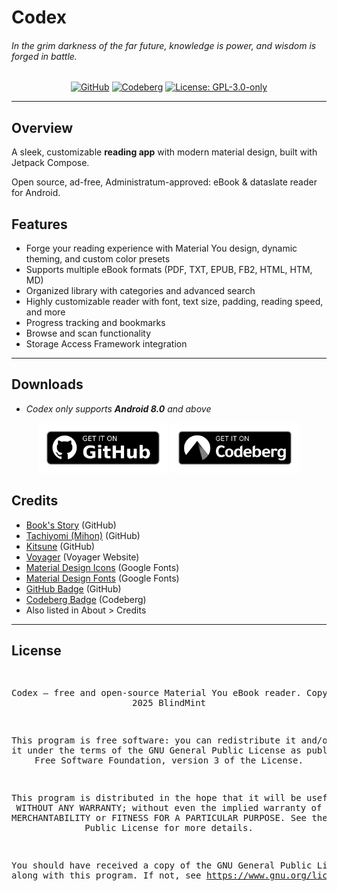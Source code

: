# Codex

###### In the grim darkness of the far future, knowledge is power, and wisdom is forged in battle.

<!------------ Badges ------------>

<div align="center">

<a href="">[![GitHub](https://img.shields.io/github/release/BlindMint/codex.svg?labelColor=27303D&color=3f719b&label=GitHub&logo=GitHub)](https://github.com/BlindMint/codex/releases)</a>
<a href="">[![Codeberg](https://img.shields.io/badge/Latest-3f9b9b?label=Codeberg&labelColor=27303D&logo=codeberg)](https://codeberg.org/BlindMint/codex/releases)</a>
<a href="">[![License: GPL-3.0-only](https://img.shields.io/badge/GPL--3.0--only-9b3f57?label=License&labelColor=27303D)](LICENSE)</a>

</div>

---

## Overview

A sleek, customizable **reading app** with modern material design, built with Jetpack Compose.

Open source, ad-free, Administratum-approved: eBook & dataslate reader for Android.

## Features

- Forge your reading experience with Material You design, dynamic theming, and custom color presets
- Supports multiple eBook formats (PDF, TXT, EPUB, FB2, HTML, HTM, MD)
- Organized library with categories and advanced search
- Highly customizable reader with font, text size, padding, reading speed, and more
- Progress tracking and bookmarks
- Browse and scan functionality
- Storage Access Framework integration

---

## Downloads

- _Codex only supports **Android 8.0** and above_

<div align="center">

[<img src="https://raw.githubusercontent.com/Kunzisoft/Github-badge/main/get-it-on-github.png" alt='Get it on GitHub' height="80">](https://github.com/BlindMint/codex/releases/latest)
[<img src="https://raw.githubusercontent.com/BlindMint/codex/master/fastlane/metadata/android/en-US/images/codeberg-badge.png" alt='Get it on Codeberg' height="80">](https://codeberg.org/BlindMint/codex/releases)

</div>

## Credits

- [Book's Story](https://github.com/Acclorite/book-story) (GitHub)
- [Tachiyomi (Mihon)](https://github.com/mihonapp/mihon) (GitHub)
- [Kitsune](https://github.com/Drumber/Kitsune) (GitHub)
- [Voyager](https://voyager.adriel.cafe/) (Voyager Website)
- [Material Design Icons](https://fonts.google.com/icons) (Google Fonts)
- [Material Design Fonts](https://fonts.google.com) (Google Fonts)
- [GitHub Badge](https://github.com/Kunzisoft/Github-badge) (GitHub)
- [Codeberg Badge](https://codeberg.org/Codeberg/GetItOnCodeberg) (Codeberg)
- Also listed in About > Credits

---

## License

<div align="center">
  <pre>

Codex — free and open-source Material You eBook reader.
Copyright (C) 2025 BlindMint

This program is free software: you can redistribute it and/or modify
it under the terms of the GNU General Public License as published by
the Free Software Foundation, version 3 of the License.

This program is distributed in the hope that it will be useful,
but WITHOUT ANY WARRANTY; without even the implied warranty of
MERCHANTABILITY or FITNESS FOR A PARTICULAR PURPOSE. See the
GNU General Public License for more details.

You should have received a copy of the GNU General Public License
along with this program. If not, see <https://www.gnu.org/licenses/>.
  </pre>
</div>
